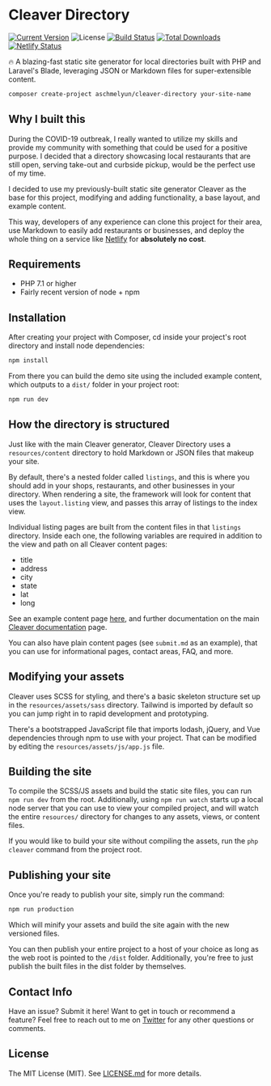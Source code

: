 # Cleaver Directory

[![Current Version](https://img.shields.io/packagist/v/aschmelyun/cleaver-directory.svg?style=flat-square)](https://packagist.org/packages/aschmelyun/cleaver-directory)
![License](https://img.shields.io/github/license/aschmelyun/cleaver-directory.svg?style=flat-square)
[![Build Status](https://img.shields.io/travis/aschmelyun/cleaver-directory/master.svg?style=flat-square)](https://travis-ci.org/aschmelyun/cleaver-directory)
[![Total Downloads](https://img.shields.io/packagist/dt/aschmelyun/cleaver-directory.svg?style=flat-square)](https://packagist.org/packages/aschmelyun/cleaver-directory)
[![Netlify Status](https://api.netlify.com/api/v1/badges/45105de1-fbc1-49e1-a7b7-14069b881e58/deploy-status)](https://app.netlify.com/sites/happy-perlman-16e9cc/deploys)

:fire: A blazing-fast static site generator for local directories built with PHP and Laravel's Blade, leveraging JSON or Markdown files for super-extensible content.

```bash
composer create-project aschmelyun/cleaver-directory your-site-name
```

## Why I built this

During the COVID-19 outbreak, I really wanted to utilize my skills and provide my community with something that could be used for a positive purpose. I decided that a directory showcasing local restaurants that are still open, serving take-out and curbside pickup, would be the perfect use of my time.

I decided to use my previously-built static site generator Cleaver as the base for this project, modifying and adding functionality, a base layout, and example content.

This way, developers of any experience can clone this project for their area, use Markdown to easily add restaurants or businesses, and deploy the whole thing on a service like [Netlify](https://netlify.com) for **absolutely no cost**. 

## Requirements
- PHP 7.1 or higher
- Fairly recent version of node + npm 

## Installation

After creating your project with Composer, cd inside your project's root directory and install node dependencies:

```bash
npm install
```

From there you can build the demo site using the included example content, which outputs to a `dist/` folder in your project root:

```bash
npm run dev
```

## How the directory is structured

Just like with the main Cleaver generator, Cleaver Directory uses a `resources/content` directory to hold Markdown or JSON files that makeup your site. 

By default, there's a nested folder called `listings`, and this is where you should add in your shops, restaurants, and other businesses in your directory. When rendering a site, the framework will look for content that uses the `layout.listing` view, and passes this array of listings to the index view.

Individual listing pages are built from the content files in that `listings` directory. Inside each one, the following variables are required in addition to the view and path on all Cleaver content pages:

- title
- address
- city
- state
- lat
- long

See an example content page [here](https://github.com/aschmelyun/cleaver-directory/blob/master/resources/content/listings/taco-dive.md), and further documentation on the main [Cleaver documentation](https://usecleaver.com/docs/) page.

You can also have plain content pages (see `submit.md` as an example), that you can use for informational pages, contact areas, FAQ, and more.

## Modifying your assets

Cleaver uses SCSS for styling, and there's a basic skeleton structure set up in the `resources/assets/sass` directory. Tailwind is imported by default so you can jump right in to rapid development and prototyping.

There's a bootstrapped JavaScript file that imports lodash, jQuery, and Vue dependencies through npm to use with your project. That can be modified by editing the `resources/assets/js/app.js` file.

## Building the site

To compile the SCSS/JS assets and build the static site files, you can run `npm run dev` from the root. Additionally, using `npm run watch` starts up a local node server that you can use to view your compiled project, and will watch the entire `resources/` directory for changes to any assets, views, or content files.

If you would like to build your site without compiling the assets, run the `php cleaver` command from the project root.

## Publishing your site

Once you're ready to publish your site, simply run the command:

```bash
npm run production
```

Which will minify your assets and build the site again with the new versioned files.

You can then publish your entire project to a host of your choice as long as the web root is pointed to the `/dist` folder. Additionally, you're free to just publish the built files in the dist folder by themselves.

## Contact Info

Have an issue? Submit it here! Want to get in touch or recommend a feature? Feel free to reach out to me on [Twitter](https://twitter.com/aschmelyun) for any other questions or comments.

## License

The MIT License (MIT). See [LICENSE.md](https://github.com/aschmelyun/cleaver/blob/master/LICENSE.md) for more details.